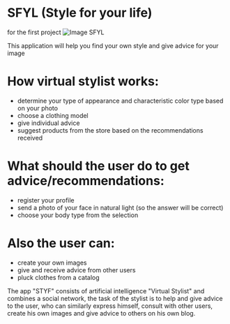 # SFYL (Style for your life)
for the first project
![Image](https://user-images.githubusercontent.com/145466609/268990072-ed6e081b-162d-46d4-8cae-e98a9e100039.jpg)
SFYL

This application will help you find your own style and give advice for your image
# How virtual stylist works:

- determine your type of appearance and characteristic color type based on your photo
- choose a clothing model
- give individual advice
- suggest products from the store based on the recommendations received
# What should the user do to get advice/recommendations:

- register your profile
- send a photo of your face in natural light (so the answer will be correct)
- choose your body type from the selection
# Also the user can:

- create your own images
- give and receive advice from other users
- pluck clothes from a catalog

The app "STYF" consists of
artificial intelligence "Virtual Stylist" and combines a social network, the task of the stylist is to help and give advice to the user, who can similarly express himself, consult with other users, create his own images and give advice to others on his own blog. 
